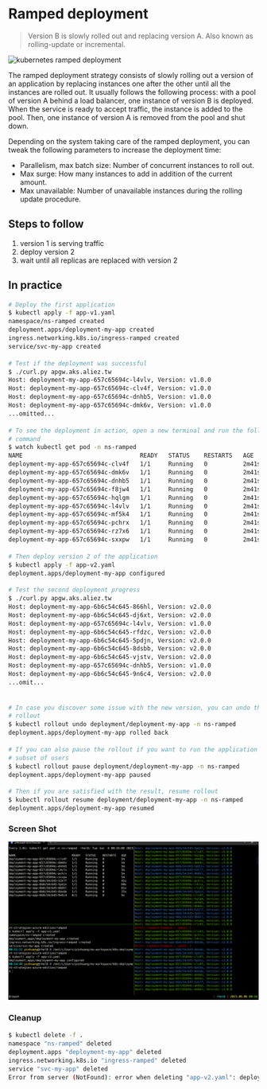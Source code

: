 # Ramped deployment

> Version B is slowly rolled out and replacing version A. Also known as
rolling-update or incremental.

![kubernetes ramped deployment](grafana-ramped.png)

The ramped deployment strategy consists of slowly rolling out a version of an
application by replacing instances one after the other until all the instances
are rolled out. It usually follows the following process: with a pool of version
A behind a load balancer, one instance of version B is deployed. When the
service is ready to accept traffic, the instance is added to the pool. Then, one
instance of version A is removed from the pool and shut down.

Depending on the system taking care of the ramped deployment, you can tweak the
following parameters to increase the deployment time:

- Parallelism, max batch size: Number of concurrent instances to roll out.
- Max surge: How many instances to add in addition of the current amount.
- Max unavailable: Number of unavailable instances during the rolling update
  procedure.

## Steps to follow

1. version 1 is serving traffic
1. deploy version 2
1. wait until all replicas are replaced with version 2

## In practice

```bash
# Deploy the first application
$ kubectl apply -f app-v1.yaml
namespace/ns-ramped created
deployment.apps/deployment-my-app created
ingress.networking.k8s.io/ingress-ramped created
service/svc-my-app created

# Test if the deployment was successful
$ ./curl.py apgw.aks.aliez.tw
Host: deployment-my-app-657c65694c-l4vlv, Version: v1.0.0
Host: deployment-my-app-657c65694c-clv4f, Version: v1.0.0
Host: deployment-my-app-657c65694c-dnhb5, Version: v1.0.0
Host: deployment-my-app-657c65694c-dmk6v, Version: v1.0.0
...omitted...

# To see the deployment in action, open a new terminal and run the following
# command
$ watch kubectl get pod -n ns-ramped
NAME                                 READY   STATUS    RESTARTS   AGE
deployment-my-app-657c65694c-clv4f   1/1     Running   0          2m41s
deployment-my-app-657c65694c-dmk6v   1/1     Running   0          2m41s
deployment-my-app-657c65694c-dnhb5   1/1     Running   0          2m41s
deployment-my-app-657c65694c-f8jw4   1/1     Running   0          2m41s
deployment-my-app-657c65694c-hqlgm   1/1     Running   0          2m41s
deployment-my-app-657c65694c-l4vlv   1/1     Running   0          2m41s
deployment-my-app-657c65694c-mf5k4   1/1     Running   0          2m41s
deployment-my-app-657c65694c-pchrx   1/1     Running   0          2m41s
deployment-my-app-657c65694c-rz7x6   1/1     Running   0          2m41s
deployment-my-app-657c65694c-sxxpw   1/1     Running   0          2m41s

# Then deploy version 2 of the application
$ kubectl apply -f app-v2.yaml
deployment.apps/deployment-my-app configured

# Test the second deployment progress
$ ./curl.py apgw.aks.aliez.tw
Host: deployment-my-app-6b6c54c645-866hl, Version: v2.0.0
Host: deployment-my-app-6b6c54c645-dj6xt, Version: v2.0.0
Host: deployment-my-app-657c65694c-l4vlv, Version: v1.0.0
Host: deployment-my-app-6b6c54c645-rfdzc, Version: v2.0.0
Host: deployment-my-app-6b6c54c645-5pdjn, Version: v2.0.0
Host: deployment-my-app-6b6c54c645-8dsbb, Version: v2.0.0
Host: deployment-my-app-6b6c54c645-vjstv, Version: v2.0.0
Host: deployment-my-app-657c65694c-dnhb5, Version: v1.0.0
Host: deployment-my-app-6b6c54c645-9n6c4, Version: v2.0.0
...omit...


# In case you discover some issue with the new version, you can undo the
# rollout
$ kubectl rollout undo deployment/deployment-my-app -n ns-ramped
deployment.apps/deployment-my-app rolled back

# If you can also pause the rollout if you want to run the application for a
# subset of users
$ kubectl rollout pause deployment/deployment-my-app -n ns-ramped
deployment.apps/deployment-my-app paused

# Then if you are satisfied with the result, resume rollout
$ kubectl rollout resume deployment/deployment-my-app -n ns-ramped
deployment.apps/deployment-my-app resumed
```

### Screen Shot

![Screenshot Ramped](screenshot-ramped.png)

### Cleanup

```bash
$ kubectl delete -f .
namespace "ns-ramped" deleted
deployment.apps "deployment-my-app" deleted
ingress.networking.k8s.io "ingress-ramped" deleted
service "svc-my-app" deleted
Error from server (NotFound): error when deleting "app-v2.yaml": deployments.apps "deployment-my-app" not found
```
